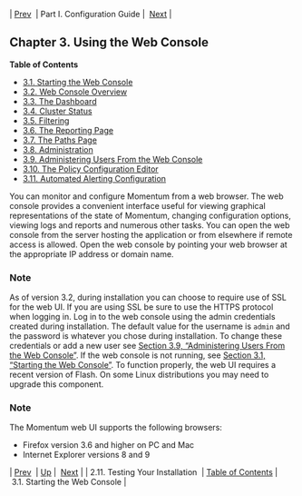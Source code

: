 | [Prev](conf.testing.installation)  | Part I. Configuration Guide |  [Next](web3.starting.web.console) |
## Chapter 3. Using the Web Console
**Table of Contents**

* [3.1\. Starting the Web Console](web3.starting.web.console)
* [3.2\. Web Console Overview](web3.overview)
* [3.3\. The Dashboard](web3.dashboard)
* [3.4\. Cluster Status](web3.status)
* [3.5\. Filtering](web3.filters)
* [3.6\. The Reporting Page](web3.reports)
* [3.7\. The Paths Page](web3.paths_page)
* [3.8\. Administration](web3.administration)
* [3.9\. Administering Users From the Web Console](web3.users)
* [3.10\. The Policy Configuration Editor](web3.policy.editor)
* [3.11\. Automated Alerting Configuration](web3.automated.alerting)

<a class="indexterm" name="idp1473600"></a>
You can monitor and configure Momentum from a web browser. The web console provides a convenient interface useful for viewing graphical representations of the state of Momentum, changing configuration options, viewing logs and reports and numerous other tasks.
You can open the web console from the server hosting the application or from elsewhere if remote access is allowed. Open the web console by pointing your web browser at the appropriate IP address or domain name.
### Note
As of version 3.2, during installation you can choose to require use of SSL for the web UI. If you are using SSL be sure to use the HTTPS protocol when logging in.
Log in to the web console using the admin credentials created during installation. The default value for the username is `admin` and the password is whatever you chose during installation. To change these credentials or add a new user see [Section 3.9, “Administering Users From the Web Console”](web3.users "3.9. Administering Users From the Web Console"). If the web console is not running, see [Section 3.1, “Starting the Web Console”](web3.starting.web.console "3.1. Starting the Web Console").
To function properly, the web UI requires a recent version of Flash. On some Linux distributions you may need to upgrade this component.
### Note
The Momentum web UI supports the following browsers:
*   Firefox version 3.6 and higher on PC and Mac
*   Internet Explorer versions 8 and 9

| [Prev](conf.testing.installation)  | [Up](p.guide) |  [Next](web3.starting.web.console) |
| 2.11. Testing Your Installation  | [Table of Contents](index) |  3.1. Starting the Web Console |

